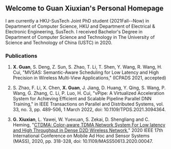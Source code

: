 ## Welcome to Guan Xiuxian's Personal Homepage

I am currently a HKU-SusTech Joint PhD student (2021Fall--Now) in Department of Computer Science, HKU and Department of Electrical & Electronic Engineering, SusTech. I received Bachelor's Degree in Department of Computer Science and Technology in The University of Science and Technology of China (USTC) in 2020.

### Publications

1. **X. Guan**, S. Deng, Z. Sun, S. Zhao, T. Li, T. Shen, Y. Wang, R. Wang, H. Cui, "MVSAS: Semantic-Aware Scheduling for Low Latency and High Precision in Wireless Multi-View Applications," (ICPADS 2021, accepted)

2. S. Zhao, F. Li, X. Chen, **X. Guan**, J. Jiang, D. Huang, Y. Qing, S. Wang, P. Wang, G. Zhang, C. Li, P. Luo, H. Cui, "vPipe: A Virtualized Acceleration System for Achieving Efficient and Scalable Pipeline Parallel DNN Training," in IEEE Transactions on Parallel and Distributed Systems, vol. 33, no. 3, pp. 489-506, 1 March 2022, doi: 10.1109/TPDS.2021.3094364.

3. **G. Xiuxian**, L. Yawei, W. Yuexuan, S. Zekai, D. Shengliang and C. Heming, "[CTDMA: Color-aware TDMA Network System For Low latency and High Throughput in Dense D2D Wireless Network](https://ieeexplore.ieee.org/document/9356015)," 2020 IEEE 17th International Conference on Mobile Ad Hoc and Sensor Systems (MASS), 2020, pp. 318-328, doi: 10.1109/MASS50613.2020.00047.



